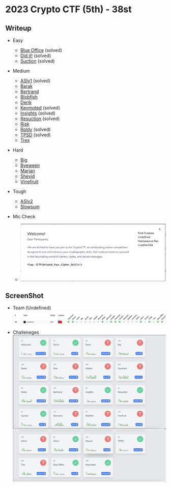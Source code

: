 # 2023 Crypto CTF (5th) - 38st

## Writeup
* Easy
    * [Blue Office](./Blue_office) (solved)
    * [Did it!](./DiD) (solved)
    * [Suction](./Suction) (solved)
* Medium
    * [ASIv1](./ASIv1) (solved)
    * [Barak](./Barak)
    * [Bertrand](./Bertrand)
    * [Blobfish](./Blobfish)
    * [Derik](./Derik)
    * [Keymoted](./Keymoted) (solved)
    * [Insights](./Insights) (solved)
    * [Resuction](./Resuction) (solved)
    * [Risk](./Risk)
    * [Roldy](./Roldy) (solved)
    * [TPSD](./TPSD) (solved)
    * [Trex](./Trex)
* Hard
    * [Big](./Big)
    * [Byeween](./Byeween)
    * [Marjan](./Marjan)
    * [Shevid](./Shevid)
    * [Vinefruit](./Vinefruit)
* Tough
    * [ASIv2](./ASIv2)
    * [Slowsum](./Slowsum)

* Mic Check
    * ![](image2.png)

## ScreenShot
* Team (Undefined)
![](image1.png)

* Challeneges
![](image3.png)
![](image4.png)
